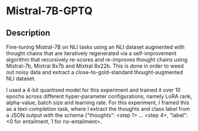 # Mistral-7B-GPTQ

## Description

Fine-tuning Mistral-7B on NLI tasks using an NLI dataset augmented with thought chains that are iteratively regenerated via a self-improvement algorithm that recursively re-scores and re-improves thought chains using Mistral-7b, Mixtral 8x7b and Mixtral 8x22b. This is done in order to weed out noisy data and extract a close-to-gold-standard thought-augmented NLI dataset.

I used a 4-bit quantised model for this experiment and trained it over 10 epochs across different hyper-parameter configurations, namely LoRA rank, alpha-value, batch size and learning rate. For this experiment, I framed this as a text-completion task, where I extract the thoughts and class label from a JSON output with the schema {"thoughts": <step 1> ... <step 4>, "label": <0 for entailment, 1 for no-entailment>.
